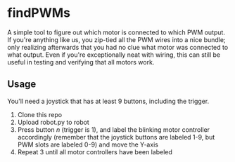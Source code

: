 # findPWMs
A simple tool to figure out which motor is connected to which PWM output.  If you're anything like us, you zip-tied all the PWM wires into a nice bundle; only realizing afterwards that you had no clue what motor was connected to what output.  Even if you're exceptionally neat with wiring, this can still be useful in testing and verifying that all motors work.

## Usage
You'll need a joystick that has at least 9 buttons, including the trigger.

1. Clone this repo
2. Upload robot.py to robot
3. Press button *n* (trigger is 1), and label the blinking motor controller accordingly (remember that the joystick buttons are labeled 1-9, but PWM slots are labeled 0-9) and move the Y-axis
4. Repeat 3 until all motor controllers have been labeled
